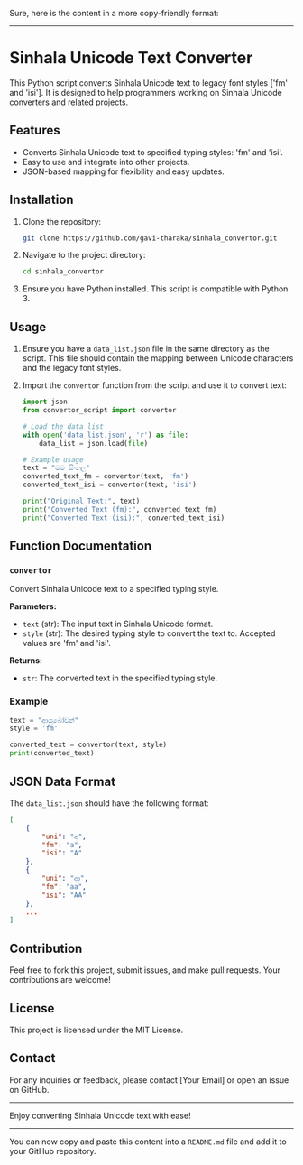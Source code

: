 Sure, here is the content in a more copy-friendly format:

---

# Sinhala Unicode Text Converter

This Python script converts Sinhala Unicode text to legacy font styles ['fm' and 'isi']. It is designed to help programmers working on Sinhala Unicode converters and related projects.

## Features

- Converts Sinhala Unicode text to specified typing styles: 'fm' and 'isi'.
- Easy to use and integrate into other projects.
- JSON-based mapping for flexibility and easy updates.

## Installation

1. Clone the repository:

   ```sh
   git clone https://github.com/gavi-tharaka/sinhala_convertor.git
   ```

2. Navigate to the project directory:

   ```sh
   cd sinhala_convertor
   ```

3. Ensure you have Python installed. This script is compatible with Python 3.

## Usage

1. Ensure you have a `data_list.json` file in the same directory as the script. This file should contain the mapping between Unicode characters and the legacy font styles.

2. Import the `convertor` function from the script and use it to convert text:

   ```python
   import json
   from convertor_script import convertor

   # Load the data list
   with open('data_list.json', 'r') as file:
       data_list = json.load(file)

   # Example usage
   text = "මම සිංහල"
   converted_text_fm = convertor(text, 'fm')
   converted_text_isi = convertor(text, 'isi')

   print("Original Text:", text)
   print("Converted Text (fm):", converted_text_fm)
   print("Converted Text (isi):", converted_text_isi)
   ```

## Function Documentation

### `convertor`

Convert Sinhala Unicode text to a specified typing style.

**Parameters:**
- `text` (str): The input text in Sinhala Unicode format.
- `style` (str): The desired typing style to convert the text to. Accepted values are 'fm' and 'isi'.

**Returns:**
- `str`: The converted text in the specified typing style.

### Example

```python
text = "ආයුබෝවන්"
style = 'fm'

converted_text = convertor(text, style)
print(converted_text)
```

## JSON Data Format

The `data_list.json` should have the following format:

```json
[
    {
        "uni": "අ",
        "fm": "a",
        "isi": "A"
    },
    {
        "uni": "ආ",
        "fm": "aa",
        "isi": "AA"
    },
    ...
]
```

## Contribution

Feel free to fork this project, submit issues, and make pull requests. Your contributions are welcome!

## License

This project is licensed under the MIT License.

## Contact

For any inquiries or feedback, please contact [Your Email] or open an issue on GitHub.

---

Enjoy converting Sinhala Unicode text with ease!

---

You can now copy and paste this content into a `README.md` file and add it to your GitHub repository.
